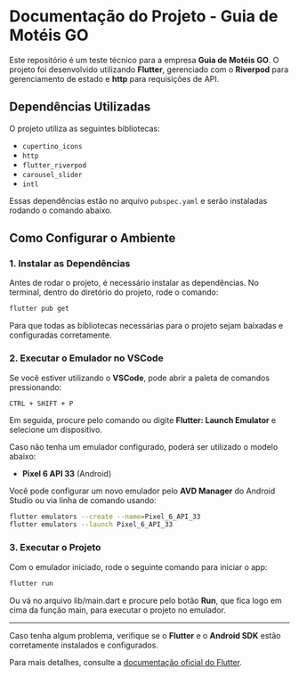 # Documentação do Projeto - Guia de Motéis GO

Este repositório é um teste técnico para a empresa **Guia de Motéis GO**. O projeto foi desenvolvido utilizando **Flutter**, gerenciado com o **Riverpod** para gerenciamento de estado e **http** para requisições de API.

## Dependências Utilizadas

O projeto utiliza as seguintes bibliotecas:

- `cupertino_icons`
- `http`
- `flutter_riverpod`
- `carousel_slider`
- `intl`

Essas dependências estão no arquivo `pubspec.yaml` e serão instaladas rodando o comando abaixo.

## Como Configurar o Ambiente

### 1. Instalar as Dependências

Antes de rodar o projeto, é necessário instalar as dependências. No terminal, dentro do diretório do projeto, rode o comando:

```sh
flutter pub get
```

Para que todas as bibliotecas necessárias para o projeto sejam baixadas e configuradas corretamente.

### 2. Executar o Emulador no VSCode

Se você estiver utilizando o **VSCode**, pode abrir a paleta de comandos pressionando:

```
CTRL + SHIFT + P
```

Em seguida, procure pelo comando ou digite **Flutter: Launch Emulator** e selecione um dispositivo.

Caso não tenha um emulador configurado, poderá ser utilizado o modelo abaixo:

- **Pixel 6 API 33** (Android)

Você pode configurar um novo emulador pelo **AVD Manager** do Android Studio ou via linha de comando usando:

```sh
flutter emulators --create --name=Pixel_6_API_33
flutter emulators --launch Pixel_6_API_33
```

### 3. Executar o Projeto

Com o emulador iniciado, rode o seguinte comando para iniciar o app:

```sh
flutter run
```

Ou vá no arquivo lib/main.dart e procure pelo botão **Run**, que fica logo em cima da função main,
para executar o projeto no emulador.

---

Caso tenha algum problema, verifique se o **Flutter** e o **Android SDK** estão corretamente instalados e configurados.

Para mais detalhes, consulte a [documentação oficial do Flutter](https://flutter.dev/docs).

